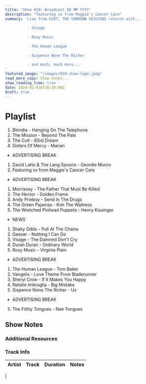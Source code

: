 ```yaml
---
title: 'Show #19: Broadcast DD MM YYYY'
description: "featuring xx from Maggie's Cancer Care"
summary: 'Live from K107, THE SUNDOWN SESSIONS returns with...
 
          - Visage
                    
          - Roxy Music
          
          - The Human League
          
          - Sixpence None The Richer
          
          - and much, much more...
'
featured_image: "/images/019-show-logo.jpeg"
read_more_copy: Show notes...
show_reading_time: true
date: 2024-02-016T20:20:00Z
draft: true 
---
```


# Playlist

1. Blondie - Hanging On The Telephone
2. The Mission - Beyond The Pale
3. The Cult - 83rd Dream
4. Sisters Of Mercy - Marian

- ADVERTISING BREAK

1. David Latto & The Lang Spoons - Geordie Munro
2. Featuring xx from Maggie's Cancer Care

- ADVERTISING BREAK

1. Morrissey - The Father That Must Be Killed
2. The Hector - Golden Frame
3. Andy Prieboy - Send In The Drugs
4. The Green Pajamas - Kim The Waitress
5. The Wretched Pinhead Puppets - Henry Kissinger

- NEWS

1. Shaky Odds - Pull At The Chains
2. Geezer - Nothing I Can Do
3. Visage - The Damned Don't Cry
4. Duran Duran - Ordinary World
5. Roxy Music - Virginia Plain

- ADVERTISING BREAK

1. The Human League - Tom Baker
2. Vangelis - Love Theme From Bladerunner
3. Sheryl Crow - If It Makes You Happy
4. Natalie Imbruglia - Big Mistake
5. Sixpence None The Richer - Us

- ADVERTISING BREAK

5. The Filthy Tongues - Nae Tongues

## Show Notes

### Additional Resources



### Track Info

| Artist                        | Track                      | Duration | Notes                                                                                                                                                                                                                                                         |
|-------------------------------|----------------------------|----------|---------------------------------------------------------------------------------------------------------------------------------------------------------------------------------------------------------------------------------------------------------------|
| 